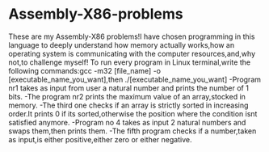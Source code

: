 # Assembly-X86-problems
These are my Assembly-X86 problems!I have chosen programming in this language to deeply understand how memory actually works,how an operating system
is communicating with the computer resources,and,why not,to challenge myself!
To run every program in Linux terminal,write the following commands:gcc -m32 [file_name] -o [executable_name_you_want],then ./[executable_name_you_want]
-Program nr1 takes as input from user a natural number and prints the number of 1 bits.
-The program nr2 prints the maximum value of an array,stocked in memory.
-The third one checks if an array is strictly sorted in increasing order.It prints 0 if its sorted,otherwise the position where the condition isnt satisfied anymore.
-Program no 4 takes as input 2 natural numbers and swaps them,then prints them.
-The fifth program checks if a number,taken as input,is either positive,either zero or either negative.
              
